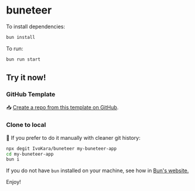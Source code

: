 # buneteer

To install dependencies:

```bash
bun install
```

To run:

```bash
bun run start
```

## Try it now!

### GitHub Template

📥 [Create a repo from this template on GitHub](https://github.com/IvoKara/buneteer/generate).

### Clone to local

🧹 If you prefer to do it manually with cleaner git history:

```bash
npx degit IvoKara/buneteer my-buneteer-app
cd my-buneteer-app
bun i
```
If you do not have `bun` installed on your machine, see how in [Bun's website.](https://bun.sh)

Enjoy!

